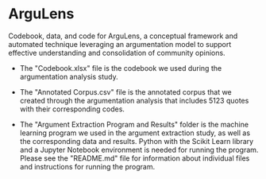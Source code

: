 # ArguLens
Codebook, data, and code for ArguLens, a conceptual framework and automated technique leveraging an argumentation model to support effective understanding and consolidation of community opinions.

- The "Codebook.xlsx" file is the codebook we used during the argumentation analysis study.

- The "Annotated Corpus.csv" file is the annotated corpus that we created through the argumentation analysis that includes 5123 quotes with their corresponding codes.

- The "Argument Extraction Program and Results" folder is the machine learning program we used in the argument extraction study, as well as the corresponding data and results. Python with the Scikit Learn library and a Jupyter Notebook environment is needed for running the program. Please see the "README.md" file for information about individual files and instructions for running the program.
